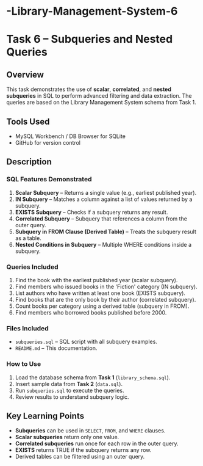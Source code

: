 # -Library-Management-System-6


# Task 6 – Subqueries and Nested Queries

## Overview
This task demonstrates the use of **scalar**, **correlated**, and **nested subqueries** in SQL to perform advanced filtering and data extraction.
The queries are based on the Library Management System schema from Task 1.

## Tools Used
- MySQL Workbench / DB Browser for SQLite
- GitHub for version control

## Description

### SQL Features Demonstrated
1. **Scalar Subquery** – Returns a single value (e.g., earliest published year).
2. **IN Subquery** – Matches a column against a list of values returned by a subquery.
3. **EXISTS Subquery** – Checks if a subquery returns any result.
4. **Correlated Subquery** – Subquery that references a column from the outer query.
5. **Subquery in FROM Clause (Derived Table)** – Treats the subquery result as a table.
6. **Nested Conditions in Subquery** – Multiple WHERE conditions inside a subquery.

### Queries Included
1. Find the book with the earliest published year (scalar subquery).
2. Find members who issued books in the 'Fiction' category (IN subquery).
3. List authors who have written at least one book (EXISTS subquery).
4. Find books that are the only book by their author (correlated subquery).
5. Count books per category using a derived table (subquery in FROM).
6. Find members who borrowed books published before 2000.

### Files Included
- `subqueries.sql` – SQL script with all subquery examples.
- `README.md` – This documentation.

### How to Use
1. Load the database schema from **Task 1** (`library_schema.sql`).
2. Insert sample data from **Task 2** (`data.sql`).
3. Run `subqueries.sql` to execute the queries.
4. Review results to understand subquery logic.

## Key Learning Points
- **Subqueries** can be used in `SELECT`, `FROM`, and `WHERE` clauses.
- **Scalar subqueries** return only one value.
- **Correlated subqueries** run once for each row in the outer query.
- **EXISTS** returns TRUE if the subquery returns any row.
- Derived tables can be filtered using an outer query.

